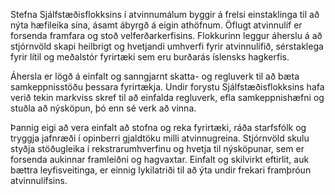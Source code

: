Stefna Sjálfstæðisflokksins í atvinnumálum byggir á frelsi einstaklinga til að nýta hæfileika sína, ásamt ábyrgð á eigin athöfnum. Öflugt atvinnulíf er forsenda framfara og stoð velferðarkerfisins. Flokkurinn leggur áherslu á að stjórnvöld skapi heilbrigt og hvetjandi umhverfi fyrir atvinnulífið, sérstaklega fyrir lítil og meðalstór fyrirtæki sem eru burðarás íslensks hagkerfis.

Áhersla er lögð á einfalt og sanngjarnt skatta- og regluverk til að bæta samkeppnisstöðu þessara fyrirtækja. Undir forystu Sjálfstæðisflokksins hafa verið tekin markviss skref til að einfalda regluverk, efla samkeppnishæfni og stuðla að nýsköpun, þó enn sé verk að vinna.

Þannig eigi að vera einfalt að stofna og reka fyrirtæki, ráða starfsfólk og tryggja jafnræði í opinberri gjaldtöku milli atvinnugreina. Stjórnvöld skulu styðja stöðugleika í rekstrarumhverfinu og hvetja til nýsköpunar, sem er forsenda aukinnar framleiðni og hagvaxtar. Einfalt og skilvirkt eftirlit, auk bættra leyfisveitinga, er einnig lykilatriði til að ýta undir frekari framþróun atvinnulífsins.